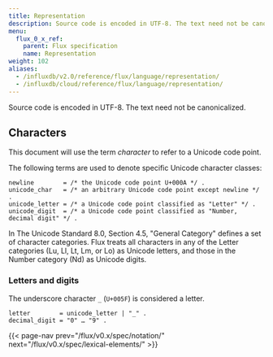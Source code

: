 ```yaml
---
title: Representation
description: Source code is encoded in UTF-8. The text need not be canonicalized.
menu:
  flux_0_x_ref:
    parent: Flux specification
    name: Representation
weight: 102
aliases:
  - /influxdb/v2.0/reference/flux/language/representation/
  - /influxdb/cloud/reference/flux/language/representation/
---
```


Source code is encoded in UTF-8.
The text need not be canonicalized.

## Characters

This document will use the term _character_ to refer to a Unicode code point.

The following terms are used to denote specific Unicode character classes:

```
newline        = /* the Unicode code point U+000A */ .
unicode_char   = /* an arbitrary Unicode code point except newline */ .
unicode_letter = /* a Unicode code point classified as "Letter" */ .
unicode_digit  = /* a Unicode code point classified as "Number, decimal digit" */ .
```

In The Unicode Standard 8.0, Section 4.5, "General Category" defines a set of character categories.
Flux treats all characters in any of the Letter categories (Lu, Ll, Lt, Lm, or Lo) as Unicode letters, and those in the Number category (Nd) as Unicode digits.

### Letters and digits

The underscore character `_` (`U+005F`) is considered a letter.

```
letter        = unicode_letter | "_" .
decimal_digit = "0" … "9" .
```

{{< page-nav prev="/flux/v0.x/spec/notation/" next="/flux/v0.x/spec/lexical-elements/" >}}
